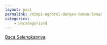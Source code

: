 ```yaml
---
layout: post
permalink: /mimpi-ngobrol-dengan-teman-lama/
categories:
    - Uncategorized
---
```


[Baca Selengkapnya](/04)